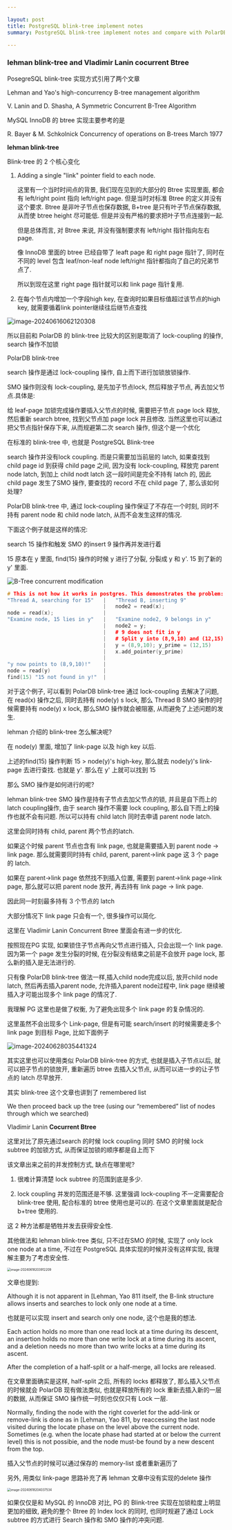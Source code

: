 ```yaml
---

layout: post
title: PostgreSQL blink-tree implement notes 
summary: PostgreSQL blink-tree implement notes and compare with PolarDB blink-tree

---
```


### lehman blink-tree and Vladimir Lanin cocurrent Btree



PosegreSQL blink-tree 实现方式引用了两个文章

Lehman and Yao's high-concurrency B-tree management algorithm

V. Lanin and D. Shasha, A Symmetric Concurrent B-Tree Algorithm



MySQL InnoDB 的 btree 实现主要参考的是

R. Bayer & M. Schkolnick  Concurrency of operations on B-trees March 1977





**lehman blink-tree**

Blink-tree 的 2 个核心变化

1. Adding a single "link" pointer field to each node.

   这里有一个当时时间点的背景, 我们现在见到的大部分的 Btree 实现里面, 都会有 left/right point 指向 left/right page. 但是当时对标准 Btree 的定义并没有这个要求. Btree 是非叶子节点也保存数据, B+tree 是只有叶子节点保存数据, 从而使 btree height 尽可能低. 但是并没有严格的要求把叶子节点连接到一起.

   但是总体而言, 对 Btree 来说, 并没有强制要求有 left/right 指针指向左右 page.

   像 InnoDB 里面的 btree 已经自带了 leaft page 和 right page 指针了, 同时在不同的 level 包含 leaf/non-leaf node left/right 指针都指向了自己的兄弟节点了.

   所以到现在这里 right page 指针就可以和 link page 指针复用.

2. 在每个节点内增加一个字段high key, 在查询时如果目标值超过该节点的high key, 就需要循着link pointer继续往后继节点查找



![image-20240616062120308](https://raw.githubusercontent.com/baotiao/bb/main/uPic/image-20240616062120308.png)



所以目前和 PolarDB 的 blink-tree 比较大的区别是取消了 lock-coupling 的操作, search 操作不加锁

PolarDB blink-tree

search 操作是通过 lock-coupling 操作, 自上而下进行加锁放锁操作.

SMO 操作则没有 lock-coupling, 是先加子节点lock, 然后释放子节点, 再去加父节点.具体是:

给 leaf-page 加锁完成操作要插入父节点的时候, 需要把子节点 page lock 释放, 然后重新 search btree, 找到父节点加 page lock 并且修改. 当然这里也可以通过把父节点指针保存下来, 从而规避第二次 search 操作, 但这个是一个优化



在标准的 blink-tree 中, 也就是 PostgreSQL Blink-tree

search 操作并没有lock coupling. 而是只需要加当前层的 latch, 如果查找到 child page id 到获得 child page 之间, 因为没有 lock-coupling, 释放完 parent node latch, 到加上 child nodt latch 这一段时间是完全不持有 latch 的, 因此child page 发生了SMO 操作, 要查找的 record 不在 child page 了, 那么该如何处理?

PolarDB blink-tree 中, 通过 lock-coupling 操作保证了不存在一个时刻, 同时不持有 parent node 和 child node latch, 从而不会发生这样的情况.

下面这个例子就是这样的情况:

search 15 操作和触发 SMO 的insert 9 操作再并发进行着

15 原本在 y 里面, find(15) 操作的时候 y 进行了分裂, 分裂成 y 和 y'. 15 到了新的  y' 里面.



![B-Tree concurrent modification](https://raw.githubusercontent.com/baotiao/bb/main/uPic/btree-conc1.png)



```c++
# This is not how it works in postgres. This demonstrates the problem:
"Thread A, searching for 15"   |   "Thread B, inserting 9"
                               |   node2 = read(x);
node = read(x);                |
"Examine node, 15 lies in y"   |   "Examine node2, 9 belongs in y"
                               |   node2 = y;
                               |   # 9 does not fit in y
                               |   # Split y into (8,9,10) and (12,15)
                               |   y = (8,9,10); y_prime = (12,15)
                               |   x.add_pointer(y_prime)
                               |   
"y now points to (8,9,10)!"    |
node = read(y)                 |
find(15) "15 not found in y!"  |
```



对于这个例子, 可以看到 PolarDB blink-tree 通过 lock-coupling 去解决了问题, 在 read(x) 操作之后, 同时去持有 node(y) s lock, 那么 Thread B SMO 操作的时候需要持有 node(y) x lock, 那么SMO 操作就会被阻塞, 从而避免了上述问题的发生.



lehman 介绍的 blink-tree 怎么解决呢?

在 node(y) 里面, 增加了 link-page 以及 high key 以后.

上述的find(15) 操作判断 15 > node(y)'s high-key, 那么就去 node(y)'s link-page 去进行查找. 也就是 y'.  那么在 y' 上就可以找到 15



那么 SMO 操作是如何进行的呢?

lehman blink-tree SMO 操作是持有子节点去加父节点的锁, 并且是自下而上的latch coupling操作, 由于 search 操作不需要 lock coupling, 那么自下而上的操作也就不会有问题. 所以可以持有 child latch 同时去申请 parent node latch.

这里会同时持有 child, parent 两个节点的latch.

如果这个时候 parent 节点也含有 link page, 也就是需要插入到 parent node -> link page. 那么就需要同时持有 child, parent, parent->link page 这 3 个 page 的 latch.

如果在 parent->link page 依然找不到插入位置, 需要到 parent->link page->link page, 那么就可以把 parent node 放开, 再去持有 link page -> link page.

因此同一时刻最多持有 3 个节点的 latch

大部分情况下 link page 只会有一个, 很多操作可以简化.

这里在 Vladimir Lanin Concurrent Btree 里面会有进一步的优化.



按照现在PG 实现, 如果锁住子节点再向父节点进行插入, 只会出现一个 link page. 因为第一个 page 发生分裂的时候, 在分裂没有结束之前是不会放开 page lock, 那么新的插入是无法进行的.

只有像 PolarDB blink-tree 做法一样,插入child node完成以后, 放开child node latch, 然后再去插入parent node, 允许插入parent node过程中, link page 继续被插入才可能出现多个 link page 的情况了.

我理解 PG 这里也是做了权衡, 为了避免出现多个 link page 的复杂情况的.



这里虽然不会出现多个 Link-page, 但是有可能 search/insert 的时候需要走多个 link page 到目标 Page, 比如下面例子

![image-20240628035441324](https://raw.githubusercontent.com/baotiao/bb/main/uPic/image-20240628035441324.png)



其实这里也可以使用类似 PolarDB blink-tree 的方式, 也就是插入子节点以后, 就可以把子节点的锁放开, 重新遍历 btree 去插入父节点, 从而可以进一步的让子节点的 latch 尽早放开.



其实 blink-tree 这个文章也讲到了 remembered list

We then proceed back up the tree (using our “remembered” list of nodes through which we searched) 





Vladimir Lanin **Cocurrent Btree**

这里对比了原先通过search 的时候 lock coupling 同时 SMO 的时候 lock subtree 的加锁方式, 从而保证加锁的顺序都是自上而下

该文章出来之前的并发控制方式, 缺点在哪里呢?

1. 很难计算清楚 lock subtree 的范围到底是多少.

2. lock coupling 并发的范围还是不够. 这里强调 lock-coupling 不一定需要配合 blink-tree 使用, 配合标准的 btree 使用也是可以的. 在这个文章里面就是配合 b+tree 使用的.

这 2 种方法都是牺牲并发去获得安全性.



其他做法和 lehman blink-tree 类似, 只不过在SMO 的时候, 实现了 only lock one node at a time, 不过在 PostgreSQL 具体实现的时候并没有这样实现, 我理解主要为了考虑安全性.

<img src="https://raw.githubusercontent.com/baotiao/bb/main/uPic/image-20240618203912209.png" alt="image-20240618203912209" style="zoom: 50%;" />

文章也提到:

Although it is not apparent in [Lehman, Yao 811 itself, the B-link structure allows inserts and searches to lock only one node at a time. 

也就是可以实现 insert and search only one node, 这个也是我的想法.



Each action holds no more than one read lock at a time during its descent, an insertion holds no more than one write lock at a time during its ascent, and a deletion needs no more than two write locks at a time during its ascent.



After the completion of a half-split or a half-merge, all locks are released.

在文章里面确实是这样, half-split 之后, 所有的 locks 都释放了, 那么插入父节点的时候就会 PolarDB 现有做法类似, 也就是释放所有的 lock 重新去插入新的一层的数据, 从而保证 SMO 操作统一时刻也仅仅只有 Lock 一层.

Normally, finding the node with the right coverlet for the add-link or remove-link is done as in [Lehman, Yao 811, by reaccessing the last node visited during the locate phase on the level above the current node. Sometimes (e.g. when the locate phase had started at or below the current level) this is not possibie, and the node must-be found by a new descent from the top.

插入父节点的时候可以通过保存的 memory-list 或者重新遍历了



另外, 用类似 link-page 思路补充了再 lehman 文章中没有实现的delete 操作

<img src="https://raw.githubusercontent.com/baotiao/bb/main/uPic/image-20240618204037534.png" alt="image-20240618204037534" style="zoom: 50%;" />

如果仅仅是和 MySQL 的 InnoDB 对比, PG 的 Blink-tree 实现在加锁粒度上明显更加的细致, 避免的整个 Btree 的 Index lock 的同时, 也同时规避了通过 Lock subtree 的方式进行 Search 操作和 SMO 操作的冲突问题.
